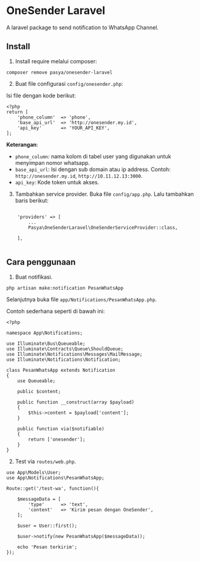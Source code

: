 # OneSender Laravel

A laravel package to send notification to WhatsApp Channel.

## Install

1. Install require melalui composer:
```
composer remove pasya/onesender-laravel
```

2. Buat file configurasi `config/onesender.php`:

Isi file dengan kode berikut: 
```
<?php
return [
	'phone_column' 	=> 'phone',
	'base_api_url' 	=> 'http://onesender.my.id',
	'api_key' 		=> 'YOUR_API_KEY',
];
```

**Keterangan**:
- `phone_column`: nama kolom di tabel user yang digunakan untuk menyimpan nomor whatsapp.
- `base_api_url`: Isi dengan sub domain atau ip address. Contoh: `http://onesender.my.id`, `http://10.11.12.13:3000`.
- `api_key`: Kode token untuk akses.

3. Tambahkan service provider.
Buka file `config/app.php`. Lalu tambahkan baris berikut:

```

    'providers' => [
        ...        
        Pasya\OneSenderLaravel\OneSenderServiceProvider::class,

    ],


```


## Cara penggunaan

1. Buat notifikasi.
```
php artisan make:notification PesanWhatsApp
```

Selanjutnya buka file `app/Notifications/PesanWhatsApp.php`. 

Contoh sederhana seperti di bawah ini:

```
<?php

namespace App\Notifications;

use Illuminate\Bus\Queueable;
use Illuminate\Contracts\Queue\ShouldQueue;
use Illuminate\Notifications\Messages\MailMessage;
use Illuminate\Notifications\Notification;

class PesanWhatsApp extends Notification
{
    use Queueable;

    public $content;
   
    public function __construct(array $payload)
    {
        $this->content = $payload['content'];
    }

    public function via($notifiable)
    {
        return ['onesender'];
    }
}

```



2. Test via `routes/web.php`.

```
use App\Models\User;
use App\Notifications\PesanWhatsApp;

Route::get('/test-wa', function(){

	$messageData = [
		'type' 		=> 'text',
		'content' 	=> 'Kirim pesan dengan OneSender',
    ];

	$user = User::first();

    $user->notify(new PesanWhatsApp($messageData));

    echo 'Pesan terkirim';
});

```
